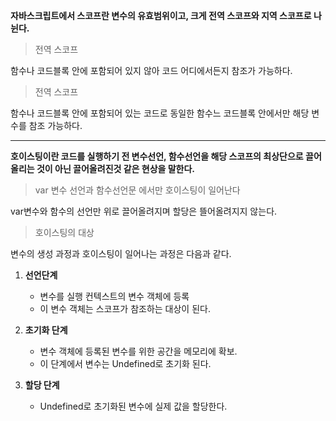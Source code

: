 **자바스크립트에서 스코프란 변수의 유효범위이고, 크게 전역 스코프와 지역 스코프로 나뉜다.**

> 전역 스코프

함수나 코드블록 안에 포함되어 있지 않아 코드 어디에서든지 참조가 가능하다.

> 전역 스코프

함수나 코드블록 안에 포함되어 있는 코드로 동일한 함수느 코드블록 안에서만 해당 변수를 참조 가능하다.

---

**호이스팅이란
코드를 실행하기 전 변수선언, 함수선언을 해당 스코프의 최상단으로 끌어올리는 것이 아닌 끌어올려진것 같은 현상을 말한다.**

> var 변수 선언과 함수선언문 에서만 호이스팅이 일어난다

var변수와 함수의 선언만 위로 끌어올려지며 할당은 뜰어올려지지 않는다.

> 호이스팅의 대상

변수의 생성 과정과 호이스팅이 일어나는 과정은 다음과 같다.

1. **선언단계**

   - 변수를 실행 컨텍스트의 변수 객체에 등록
   - 이 변수 객체는 스코프가 참조하는 대상이 된다.

2. **초기화 단계**

   - 변수 객체에 등록된 변수를 위한 공간을 메모리에 확보.
   - 이 단계에서 변수는 Undefined로 초기화 된다.

3. **할당 단계**

   - Undefined로 초기화된 변수에 실제 값을 할당한다.
